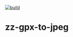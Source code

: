 [![build](https://github.com/iamasc8277/zz-gpx-to-jpeg/actions/workflows/build.yml/badge.svg)](https://github.com/iamasc8277/zz-gpx-to-jpeg/actions/workflows/build.yml)&ensp;

# zz-gpx-to-jpeg

